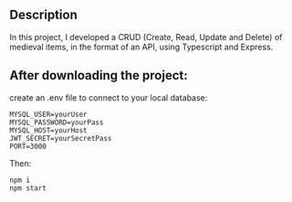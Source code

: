 ## Description

In this project, I developed a CRUD (Create, Read, Update and Delete) of medieval items, in the format of an API, using Typescript and Express.

## After downloading the project:

create an .env file to connect to your local database:
```
MYSQL_USER=yourUser
MYSQL_PASSWORD=yourPass
MYSQL_HOST=yourHost
JWT_SECRET=yourSecretPass
PORT=3000
```
Then:

```
npm i
npm start
```
